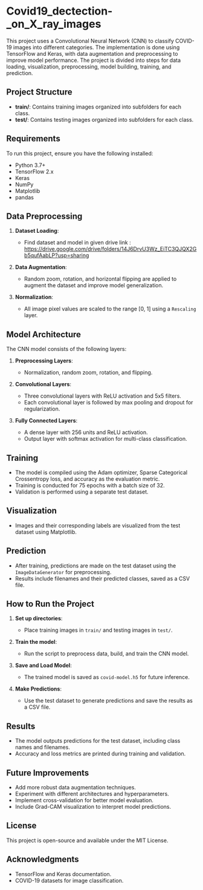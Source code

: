 # Covid19_dectection-_on_X_ray_images



This project uses a Convolutional Neural Network (CNN) to classify COVID-19 images into different categories. The implementation is done using TensorFlow and Keras, with data augmentation and preprocessing to improve model performance. The project is divided into steps for data loading, visualization, preprocessing, model building, training, and prediction.

## Project Structure

- **train/**: Contains training images organized into subfolders for each class.
- **test/**: Contains testing images organized into subfolders for each class.

## Requirements

To run this project, ensure you have the following installed:

- Python 3.7+
- TensorFlow 2.x
- Keras
- NumPy
- Matplotlib
- pandas


## Data Preprocessing

1. **Dataset Loading**:
   - Find dataset and model in given drive link : https://drive.google.com/drive/folders/14J6DrvU3Wz_EiTC3QJQX2Gb5qufAabLP?usp=sharing
   
2. **Data Augmentation**:
   - Random zoom, rotation, and horizontal flipping are applied to augment the dataset and improve model generalization.

3. **Normalization**:
   - All image pixel values are scaled to the range [0, 1] using a `Rescaling` layer.

## Model Architecture

The CNN model consists of the following layers:

1. **Preprocessing Layers**:
   - Normalization, random zoom, rotation, and flipping.

2. **Convolutional Layers**:
   - Three convolutional layers with ReLU activation and 5x5 filters.
   - Each convolutional layer is followed by max pooling and dropout for regularization.

3. **Fully Connected Layers**:
   - A dense layer with 256 units and ReLU activation.
   - Output layer with softmax activation for multi-class classification.

## Training

- The model is compiled using the Adam optimizer, Sparse Categorical Crossentropy loss, and accuracy as the evaluation metric.
- Training is conducted for 75 epochs with a batch size of 32.
- Validation is performed using a separate test dataset.

## Visualization

- Images and their corresponding labels are visualized from the test dataset using Matplotlib.

## Prediction

- After training, predictions are made on the test dataset using the `ImageDataGenerator` for preprocessing.
- Results include filenames and their predicted classes, saved as a CSV file.

## How to Run the Project

1. **Set up directories**:
   - Place training images in `train/` and testing images in `test/`.

2. **Train the model**:
   - Run the script to preprocess data, build, and train the CNN model.

3. **Save and Load Model**:
   - The trained model is saved as `covid-model.h5` for future inference.

4. **Make Predictions**:
   - Use the test dataset to generate predictions and save the results as a CSV file.

## Results

- The model outputs predictions for the test dataset, including class names and filenames.
- Accuracy and loss metrics are printed during training and validation.

## Future Improvements

- Add more robust data augmentation techniques.
- Experiment with different architectures and hyperparameters.
- Implement cross-validation for better model evaluation.
- Include Grad-CAM visualization to interpret model predictions.

## License

This project is open-source and available under the MIT License.

## Acknowledgments

- TensorFlow and Keras documentation.
- COVID-19 datasets for image classification.

